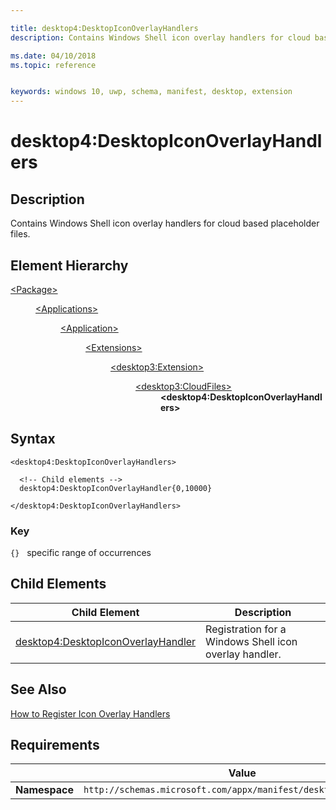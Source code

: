 ```yaml
---

title: desktop4:DesktopIconOverlayHandlers
description: Contains Windows Shell icon overlay handlers for cloud based placeholder files.  

ms.date: 04/10/2018
ms.topic: reference


keywords: windows 10, uwp, schema, manifest, desktop, extension 
---
```


# desktop4:DesktopIconOverlayHandlers

## Description
Contains Windows Shell icon overlay handlers for cloud based placeholder files. 


## Element Hierarchy
<dl>
<dt><a href="element-package.md">&lt;Package&gt;</a></dt>
<dd>
<dl>
<dt><a href="element-applications.md">&lt;Applications&gt;</a></dt>
<dd>
<dl>
<dt><a href="element-application.md">&lt;Application&gt;</a></dt>
<dd>
<dl>
<dt><a href="element-1-extensions.md">&lt;Extensions&gt;</a></dt>
<dd>
<dl>
<dt><a href="element-desktop3-extension.md">&lt;desktop3:Extension&gt;</a></dt>
<dd>
<dl>
<dt><a href="element-desktop3-cloudfiles.md">&lt;desktop3:CloudFiles&gt;</a></dt>
<dd><b>&lt;desktop4:DesktopIconOverlayHandlers&gt;</b></dd>
</dl>
</dd>
</dl>
</dd>
</dl>
</dd>
</dl>
</dd>
</dl>
</dd>
</dl>


## Syntax
```syntax
<desktop4:DesktopIconOverlayHandlers>
    
  <!-- Child elements -->
  desktop4:DesktopIconOverlayHandler{0,10000} 
    
</desktop4:DesktopIconOverlayHandlers>
```

### Key
`{}`   specific range of occurrences

## Child Elements

| Child Element | Description |
|---------------|-------------|
| [desktop4:DesktopIconOverlayHandler](element-desktop4-desktopiconoverlayhandler.md) | Registration for a Windows Shell icon overlay handler. |

## See Also
[How to Register Icon Overlay Handlers](/windows/win32/shell/how-to-register-icon-overlay-handlers)

## Requirements

|               |   Value                                                          |
|---------------|-------------------------------------------------------------|
| **Namespace** | `http://schemas.microsoft.com/appx/manifest/desktop/windows10/4` |